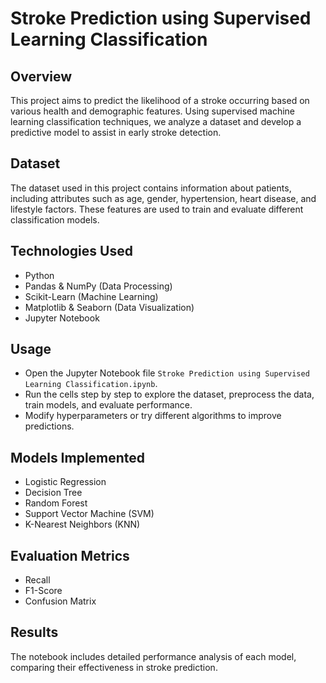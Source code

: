 # Stroke Prediction using Supervised Learning Classification

## Overview
This project aims to predict the likelihood of a stroke occurring based on various health and demographic features. Using supervised machine learning classification techniques, we analyze a dataset and develop a predictive model to assist in early stroke detection.

## Dataset
The dataset used in this project contains information about patients, including attributes such as age, gender, hypertension, heart disease, and lifestyle factors. These features are used to train and evaluate different classification models.

## Technologies Used
- Python
- Pandas & NumPy (Data Processing)
- Scikit-Learn (Machine Learning)
- Matplotlib & Seaborn (Data Visualization)
- Jupyter Notebook

## Usage
- Open the Jupyter Notebook file `Stroke Prediction using Supervised Learning Classification.ipynb`.
- Run the cells step by step to explore the dataset, preprocess the data, train models, and evaluate performance.
- Modify hyperparameters or try different algorithms to improve predictions.

## Models Implemented
- Logistic Regression
- Decision Tree
- Random Forest
- Support Vector Machine (SVM)
- K-Nearest Neighbors (KNN)

## Evaluation Metrics
- Recall
- F1-Score
- Confusion Matrix

## Results
The notebook includes detailed performance analysis of each model, comparing their effectiveness in stroke prediction.
